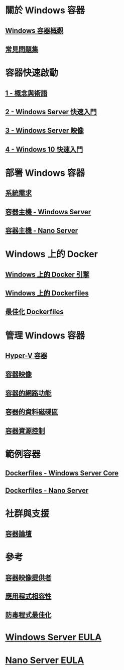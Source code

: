 # 關於 Windows 容器
## [Windows 容器概觀](about/about_overview.md)
## [常見問題集](about/faq.md)

# 容器快速啟動
## [1 - 概念與術語](quick_start/quick_start.md)
## [2 - Windows Server 快速入門](quick_start/quick_start_windows_server.md)
## [3 - Windows Server 映像](quick_start/quick_start_images.md)
## [4 - Windows 10 快速入門](quick_start/quick_start_windows_10.md)

# 部署 Windows 容器
## [系統需求](deployment/system_requirements.md)
## [容器主機 - Windows Server](deployment/deployment.md)
## [容器主機 - Nano Server](deployment/deployment_nano.md)

# Windows 上的 Docker
## [Windows 上的 Docker 引擎](docker/configure_docker_daemon.md)
## [Windows 上的 Dockerfiles](docker/manage_windows_dockerfile.md)
## [最佳化 Dockerfiles](docker/optimize_windows_dockerfile.md)

# 管理 Windows 容器
## [Hyper-V 容器](management/hyperv_container.md)
## [容器映像](management/manage_images.md)
## [容器的網路功能](management/container_networking.md)
## [容器的資料磁碟區](management/manage_data.md)
## [容器資源控制](management/manage_resources.md)

# 範例容器
## [Dockerfiles - Windows Server Core](https://github.com/Microsoft/Virtualization-Documentation/tree/master/windows-container-samples/windowsservercore)
## [Dockerfiles - Nano Server](https://github.com/Microsoft/Virtualization-Documentation/tree/master/windows-container-samples/nanoserver)

# 社群與支援
## [容器論壇](https://social.msdn.microsoft.com/Forums/en-US/home?forum=windowscontainers)

# 參考
## [容器映像提供者](https://github.com/PowerShell/ContainerProvider)
## [應用程式相容性](reference/app_compat.md)
## [防毒程式最佳化](https://msdn.microsoft.com/en-us/windows/hardware/drivers/ifs/anti-virus-optimization-for-windows-containers)
# [Windows Server EULA](EULA.md)
# [Nano Server EULA](Nano_EULA.md)



<!--HONumber=Aug16_HO3-->


